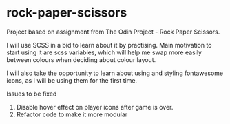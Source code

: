 # rock-paper-scissors
Project based on assignment from The Odin Project - Rock Paper Scissors.

I will use SCSS in a bid to learn about it by practising. Main motivation
to start using it are scss variables, which will help me swap more easily 
between colours when deciding about colour layout.

I will also take the opportunity to learn about using and styling 
fontawesome icons, as I will be using them for the first time. 

Issues to be fixed

1. Disable hover effect on player icons after game is over.
2. Refactor code to make it more modular